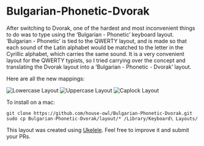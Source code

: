 # Bulgarian-Phonetic-Dvorak

After switching to Dvorak, one of the hardest and most inconvenient things to do
was to type using the ‘Bulgarian - Phonetic’ keyboard layout.
‘Bulgarian - Phonetic’ is tied to the QWERTY layout,
and is made so that each sound of the Latin alphabet would be matched
to the letter in the Cyrillic alphabet, which carries the same sound.
It is a very convenient layout for the QWERTY typists,
so I tried carrying over the concept and translating the Dvorak layout
into a ‘Bulgarian - Phonetic - Dvorak’ layout.

Here are all the new mappings: 

![Lowercase Layout](https://github.com/house-owl/Bulgarian-Phonetic-Dvorak/raw/master/layout_images/lowercase-layout.png)
![Uppercase Layout](https://github.com/house-owl/Bulgarian-Phonetic-Dvorak/raw/master/layout_images/uppercase-layout.png)
![Caplock Layout](https://github.com/house-owl/Bulgarian-Phonetic-Dvorak/raw/master/layout_images/caplock-layout.png)

To install on a mac:

    git clone https://github.com/house-owl/Bulgarian-Phonetic-Dvorak.git
    sudo cp Bulgarian-Phonetic-Dvorak/layout/* /Library/Keyboard\ Layouts/

This layout was created using [Ukelele](http://scripts.sil.org/cms/scripts/page.php?site_id=nrsi&id=ukelele).
Feel free to improve it and submit your PRs.
